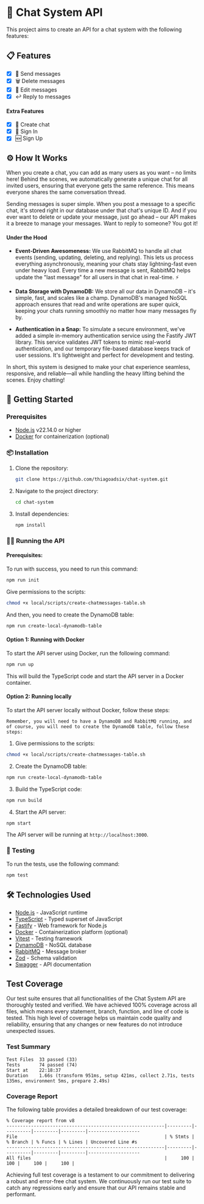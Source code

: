 # 💬 Chat System API

This project aims to create an API for a chat system with the following features:

## 📋 Features

- [x] 📨 Send messages
- [x] 🗑️ Delete messages
- [x] 📝 Edit messages
- [x] ↩️ Reply to messages

#### Extra Features
- [x] 💬 Create chat
- [x] 🔑 Sign In
- [x] 🆕 Sign Up

## ⚙️ How It Works
When you create a chat, you can add as many users as you want – no limits here! Behind the scenes, we automatically generate a unique chat for all invited users, ensuring that everyone gets the same reference. This means everyone shares the same conversation thread.

Sending messages is super simple. When you post a message to a specific chat, it's stored right in our database under that chat's unique ID. And if you ever want to delete or update your message, just go ahead – our API makes it a breeze to manage your messages. Want to reply to someone? You got it!

#### Under the Hood
- **Event-Driven Awesomeness:** We use RabbitMQ to handle all chat events (sending, updating, deleting, and replying). This lets us process everything asynchronously, meaning your chats stay lightning-fast even under heavy load. Every time a new message is sent, RabbitMQ helps update the "last message" for all users in that chat in real-time. ⚡️

- **Data Storage with DynamoDB:** We store all our data in DynamoDB – it's simple, fast, and scales like a champ. DynamoDB's managed NoSQL approach ensures that read and write operations are super quick, keeping your chats running smoothly no matter how many messages fly by.

- **Authentication in a Snap:** To simulate a secure environment, we've added a simple in-memory authentication service using the Fastify JWT library. This service validates JWT tokens to mimic real-world authentication, and our temporary file-based database keeps track of user sessions. It's lightweight and perfect for development and testing.

In short, this system is designed to make your chat experience seamless, responsive, and reliable—all while handling the heavy lifting behind the scenes. Enjoy chatting!

## 🚀 Getting Started

### Prerequisites

- [Node.js](https://nodejs.org/) v22.14.0 or higher
- [Docker](https://www.docker.com/) for containerization (optional)

### 📦 Installation

1. Clone the repository:
   ```bash
   git clone https://github.com/thiagoadsix/chat-system.git
   ```

2. Navigate to the project directory:
   ```bash
   cd chat-system
   ```

3. Install dependencies:
   ```bash
   npm install
   ```

### 🏃‍♂️ Running the API

#### Prerequisites:

To run with success, you need to run this command:
```bash
npm run init
```

Give permissions to the scripts:
```bash
chmod +x local/scripts/create-chatmessages-table.sh
```

And then, you need to create the DynamoDB table:
```bash
npm run create-local-dynamodb-table
```

#### Option 1: Running with Docker

To start the API server using Docker, run the following command:
```bash
npm run up
```

This will build the TypeScript code and start the API server in a Docker container.

#### Option 2: Running locally

To start the API server locally without Docker, follow these steps:
```
Remember, you will need to have a DynamoDB and RabbitMQ running, and of course, you will need to create the DynamoDB table, follow these steps:
```

1. Give permissions to the scripts:
```bash
chmod +x local/scripts/create-chatmessages-table.sh
```

2. Create the DynamoDB table:
```bash
npm run create-local-dynamodb-table
```

3. Build the TypeScript code:
```bash
npm run build
```

4. Start the API server:
```bash
npm start
```

The API server will be running at `http://localhost:3000`.

### 🧪 Testing

To run the tests, use the following command:
```bash
npm test
```

## 🛠️ Technologies Used

- [Node.js](https://nodejs.org/) - JavaScript runtime
- [TypeScript](https://www.typescriptlang.org/) - Typed superset of JavaScript
- [Fastify](https://www.fastify.io/) - Web framework for Node.js
- [Docker](https://www.docker.com/) - Containerization platform (optional)
- [Vitest](https://vitest.dev/) - Testing framework
- [DynamoDB](https://aws.amazon.com/dynamodb/) - NoSQL database
- [RabbitMQ](https://www.rabbitmq.com/) - Message broker
- [Zod](https://zod.dev/) - Schema validation
- [Swagger](https://swagger.io/) - API documentation

## Test Coverage

Our test suite ensures that all functionalities of the Chat System API are thoroughly tested and verified. We have achieved 100% coverage across all files, which means every statement, branch, function, and line of code is tested. This high level of coverage helps us maintain code quality and reliability, ensuring that any changes or new features do not introduce unexpected issues.

### Test Summary
```
Test Files  33 passed (33)  
Tests       74 passed (74)  
Start at    22:18:37  
Duration    1.66s (transform 951ms, setup 421ms, collect 2.71s, tests 135ms, environment 5ms, prepare 2.49s)
```

### Coverage Report

The following table provides a detailed breakdown of our test coverage:

```
% Coverage report from v8
----------------------------------------------------------|---------|----------|---------|---------|-------------------
File                                                      | % Stmts | % Branch | % Funcs | % Lines | Uncovered Line #s 
----------------------------------------------------------|---------|----------|---------|---------|-------------------
All files                                                 |     100 |      100 |     100 |     100 |                   
```

Achieving full test coverage is a testament to our commitment to delivering a robust and error-free chat system. We continuously run our test suite to catch any regressions early and ensure that our API remains stable and performant.